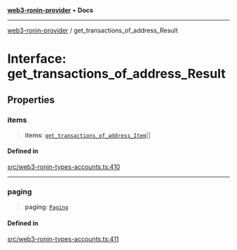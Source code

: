 [**web3-ronin-provider**](../README.md) • **Docs**

***

[web3-ronin-provider](../globals.md) / get\_transactions\_of\_address\_Result

# Interface: get\_transactions\_of\_address\_Result

## Properties

### items

> **items**: [`get_transactions_of_address_Item`](get_transactions_of_address_Item.md)[]

#### Defined in

[src/web3-ronin-types-accounts.ts:410](https://github.com/chuacw/web3-ronin-provider/blob/5e9462adf1edb8f1f7982dc5f4e5bd7094a4d6eb/src/web3-ronin-types-accounts.ts#L410)

***

### paging

> **paging**: [`Paging`](Paging.md)

#### Defined in

[src/web3-ronin-types-accounts.ts:411](https://github.com/chuacw/web3-ronin-provider/blob/5e9462adf1edb8f1f7982dc5f4e5bd7094a4d6eb/src/web3-ronin-types-accounts.ts#L411)
